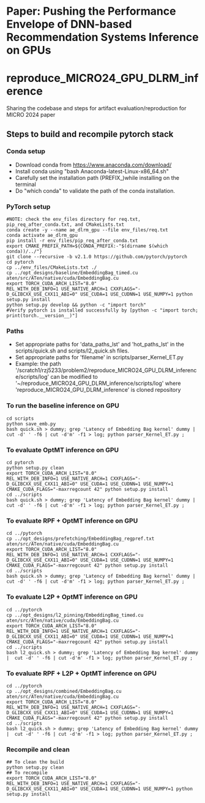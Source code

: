 # Paper: Pushing the Performance Envelope of DNN-based Recommendation Systems Inference on GPUs

# reproduce_MICRO24_GPU_DLRM_inference
Sharing the codebase and steps for artifact evaluation/reproduction for MICRO 2024 paper

## Steps to build and recompile pytorch stack

### Conda setup
* Download conda from https://www.anaconda.com/download/
* Install conda using "bash Anaconda-latest-Linux-x86_64.sh"
* Carefully set the installation path (PREFIX_)while installing on the terminal
* Do "which conda" to validate the path of the conda installation.

### PyTorch setup
```
#NOTE: check the env_files directory for req.txt, pip_req_after_conda.txt, and CMakeLists.txt
conda create -y --name ae_dlrm_gpu --file env_files/req.txt
conda activate ae_dlrm_gpu
pip install -r env_files/pip_req_after_conda.txt 
export CMAKE_PREFIX_PATH=${CONDA_PREFIX:-"$(dirname $(which conda))/../"}
git clone --recursive -b v2.1.0 https://github.com/pytorch/pytorch
cd pytorch
cp ../env_files/CMakeLists.txt ./
cp ../opt_designs/baseline/EmbeddingBag_timed.cu aten/src/ATen/native/cuda/EmbeddingBag.cu
export TORCH_CUDA_ARCH_LIST="8.0"
REL_WITH_DEB_INFO=1 USE_NATIVE_ARCH=1 CXXFLAGS="-D_GLIBCXX_USE_CXX11_ABI=0" USE_CUDA=1 USE_CUDNN=1 USE_NUMPY=1 python setup.py install
python setup.py develop && python -c "import torch"
#Verify pytorch is installed successfully by [python -c "import torch; print(torch.__version__)"]
```

### Paths 
* Set appropriate paths for 'data_paths_lst' and 'hot_paths_lst' in the scripts/quick.sh and scripts/l2_quick.sh files.
* Set appropriate paths for 'filename' in scripts/parser_Kernel_ET.py
* Example: the path '/scratch1/rzj5233/problem2/reproduce_MICRO24_GPU_DLRM_inference/scripts/log' can be modified to '~/reproduce_MICRO24_GPU_DLRM_inference/scripts/log' where 'reproduce_MICRO24_GPU_DLRM_inference' is cloned repository

### To run the baseline inference on GPU
```
cd scripts
python save_emb.py
bash quick.sh > dummy; grep 'Latency of Embedding Bag kernel' dummy |  cut -d' ' -f6 | cut -d'm' -f1 > log; python parser_Kernel_ET.py ;
```

### To evaluate OptMT inference on GPU
```
cd pytorch
python setup.py clean
export TORCH_CUDA_ARCH_LIST="8.0"
REL_WITH_DEB_INFO=1 USE_NATIVE_ARCH=1 CXXFLAGS="-D_GLIBCXX_USE_CXX11_ABI=0" USE_CUDA=1 USE_CUDNN=1 USE_NUMPY=1 CMAKE_CUDA_FLAGS="-maxrregcount 42" python setup.py install
cd ../scripts
bash quick.sh > dummy; grep 'Latency of Embedding Bag kernel' dummy |  cut -d' ' -f6 | cut -d'm' -f1 > log; python parser_Kernel_ET.py ;
```

### To evaluate RPF + OptMT inference on GPU
```
cd ../pytorch
cp ../opt_designs/prefetching/EmbeddingBag_regpref.txt aten/src/ATen/native/cuda/EmbeddingBag.cu
export TORCH_CUDA_ARCH_LIST="8.0"
REL_WITH_DEB_INFO=1 USE_NATIVE_ARCH=1 CXXFLAGS="-D_GLIBCXX_USE_CXX11_ABI=0" USE_CUDA=1 USE_CUDNN=1 USE_NUMPY=1 CMAKE_CUDA_FLAGS="-maxrregcount 42" python setup.py install
cd ../scripts
bash quick.sh > dummy; grep 'Latency of Embedding Bag kernel' dummy |  cut -d' ' -f6 | cut -d'm' -f1 > log; python parser_Kernel_ET.py ;
```

### To evaluate L2P + OptMT inference on GPU
```
cd ../pytorch
cp ../opt_designs/l2_pinning/EmbeddingBag_timed.cu aten/src/ATen/native/cuda/EmbeddingBag.cu
export TORCH_CUDA_ARCH_LIST="8.0"
REL_WITH_DEB_INFO=1 USE_NATIVE_ARCH=1 CXXFLAGS="-D_GLIBCXX_USE_CXX11_ABI=0" USE_CUDA=1 USE_CUDNN=1 USE_NUMPY=1 CMAKE_CUDA_FLAGS="-maxrregcount 42" python setup.py install
cd ../scripts
bash l2_quick.sh > dummy; grep 'Latency of Embedding Bag kernel' dummy |  cut -d' ' -f6 | cut -d'm' -f1 > log; python parser_Kernel_ET.py ;
```

### To evaluate RPF + L2P + OptMT inference on GPU
```
cd ../pytorch
cp ../opt_designs/combined/EmbeddingBag.cu aten/src/ATen/native/cuda/EmbeddingBag.cu
export TORCH_CUDA_ARCH_LIST="8.0"
REL_WITH_DEB_INFO=1 USE_NATIVE_ARCH=1 CXXFLAGS="-D_GLIBCXX_USE_CXX11_ABI=0" USE_CUDA=1 USE_CUDNN=1 USE_NUMPY=1 CMAKE_CUDA_FLAGS="-maxrregcount 42" python setup.py install
cd ../scripts
bash l2_quick.sh > dummy; grep 'Latency of Embedding Bag kernel' dummy |  cut -d' ' -f6 | cut -d'm' -f1 > log; python parser_Kernel_ET.py ;
```

### Recompile and clean
```
## To clean the build
python setup.py clean
## To recompile
export TORCH_CUDA_ARCH_LIST="8.0"
REL_WITH_DEB_INFO=1 USE_NATIVE_ARCH=1 CXXFLAGS="-D_GLIBCXX_USE_CXX11_ABI=0" USE_CUDA=1 USE_CUDNN=1 USE_NUMPY=1 python setup.py install
```


